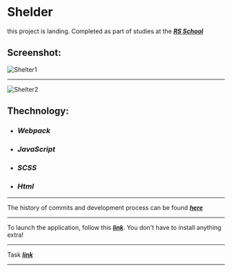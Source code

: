 # Shelder

this project is landing. Completed as part of studies at the ***[RS School](https://rs.school)***

## Screenshot:
![Shelter1](https://user-images.githubusercontent.com/96052707/200622129-d8fb0351-8548-4bd3-b43e-b8a9bcdd5262.png)

---
![Shelter2](https://user-images.githubusercontent.com/96052707/200622143-eaaad4c6-3d0e-4ea4-bac5-6575f69adceb.png)

## Thechnology: 
* ### *Webpack* 
* ### *JavaScript* 
* ### *SCSS*
* ### *Html*
---
The history of commits and development process can be found ***[here](https://github.com/Kornull/RS-School-tasks/tree/shelter)***

---
To launch the application, follow this ***[link](https://kornull.github.io/Shelter/shelter/shelter/index.html)***. You don't have to install anything extra!

---
Task ***[link](https://github.com/rolling-scopes-school/tasks/tree/master/stage1/stream1/shelter#%D0%BD%D0%B5%D0%B4%D0%B5%D0%BB%D1%8F-3)***

---
